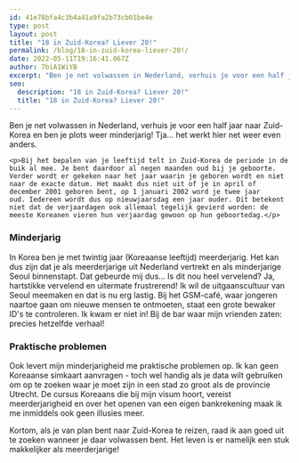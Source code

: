 ```yaml
---
id: 41e78bfa4c3b4a41a9fa2b73cb01be4e
type: post
layout: post
title: "18 in Zuid-Korea? Liever 20!"
permalink: /blog/18-in-zuid-korea-liever-20!/
date: 2022-05-11T19:16:41.067Z
author: 7biA1WiYB
excerpt: "Ben je net volwassen in Nederland, verhuis je voor een half jaar naar Zuid-Korea en ben je plots weer minderjarig! Tja… het werkt hier net weer even anders.  "
seo:
  description: "18 in Zuid-Korea? Liever 20!"
  title: "18 in Zuid-Korea? Liever 20!"
---
```

Ben je net volwassen in Nederland, verhuis je voor een half jaar naar Zuid-Korea en ben je plots weer minderjarig! Tja… het werkt hier net weer even anders.  

    <p>Bij het bepalen van je leeftijd telt in Zuid-Korea de periode in de buik al mee. Je bent daardoor al negen maanden oud bij je geboorte. Verder wordt er gekeken naar het jaar waarin je geboren wordt en niet naar de exacte datum. Het maakt dus niet uit of je in april of december 2001 geboren bent, op 1 januari 2002 word je twee jaar oud. Iedereen wordt dus op nieuwjaarsdag een jaar ouder. Dit betekent niet dat de verjaardagen ook allemaal tegelijk gevierd worden: de meeste Koreanen vieren hun verjaardag gewoon op hun geboortedag.</p>
<h3>Minderjarig </h3>
<p>In Korea ben je met twintig jaar (Koreaanse leeftijd) meerderjarig. Het kan dus zijn dat je als meerderjarige uit Nederland vertrekt en als minderjarige Seoul binnenstapt. Dat gebeurde mij dus... Is dit nou heel vervelend? Ja, hartstikke vervelend en uitermate frustrerend! Ik wil de uitgaanscultuur van Seoul meemaken en dat is nu erg lastig. Bij het GSM-café, waar jongeren naartoe gaan om nieuwe mensen te ontmoeten, staat een grote bewaker ID's te controleren. Ik kwam er niet in! Bij de bar waar mijn vrienden zaten: precies hetzelfde verhaal! </p>
<h3>Praktische problemen</h3>
<p>Ook levert mijn minderjarigheid me praktische problemen op. Ik kan geen Koreaanse simkaart aanvragen - toch wel handig als je data wilt gebruiken om op te zoeken waar je moet zijn in een stad zo groot als de provincie Utrecht. De cursus Koreaans die bij mijn visum hoort, vereist meerderjarigheid en over het openen van een eigen bankrekening maak ik me inmiddels ook geen illusies meer.</p>
<p>Kortom, als je van plan bent naar Zuid-Korea te reizen, raad ik aan goed uit te zoeken wanneer je daar volwassen bent. Het leven is er namelijk een stuk makkelijker als meerderjarige!</p>  
